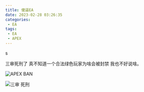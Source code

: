```yaml
---
title: 傻逼EA
date: 2023-02-28 03:26:35
categories: 
 - EA
tags:
 - EA
 - APEX
---
```


s



三审死刑了 真不知道一个合法绿色玩家为啥会被封禁 我也不好说啥。

![APEX BAN](https://gitlab.pysio.online/Pysio/Picture-host/-/raw/main/pictures/2023/02/28_3_29_46_APEX%20BAN.png)

![三审 死刑](https://gitlab.pysio.online/Pysio/Picture-host/-/raw/main/pictures/2023/02/28_3_29_52_%E4%B8%89%E5%AE%A1%20%E6%AD%BB%E5%88%91.png)

